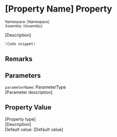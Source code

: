 # [Property Name] Property

<sub>Namespace: [Namespace]  
Assembly: [Assembly]</sub>

[Description]

```cs
[Code snippet]
```

## Remarks

## Parameters
`parameterName`: ParameterType  
[Parameter description]

## Property Value
[Property type]  
[Description]  
Default value: [Default value]